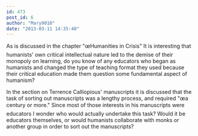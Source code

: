 ```yaml
---
id: 473
post_id: 6
author: "Mary9010"
date: "2013-03-11 14:35:40"
---
```

As is discussed in the chapter "œHumanities in Crisis" It is interesting that humanists' own critical intellectual nature led to the demise of their monopoly on learning, do you know of any educators who began as humanists and changed the type of teaching format they used because their critical education made them question some fundamental aspect of humanism? 




In the section on Terrence Calliopious' manuscripts it is discussed that the task of sorting out manuscripts was a lengthy process, and required "œa century or more." Since most of those interests in his manuscripts were educators I wonder who would actually undertake this task? Would it be educators themselves, or would humanists collaborate with monks or another group in order to sort out the manuscripts?
